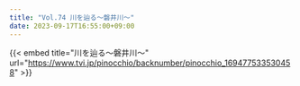 ```yaml
---
title: "Vol.74 川を辿る～磐井川～"
date: 2023-09-17T16:55:00+09:00
---
```


{{< embed title="川を辿る～磐井川～" url="https://www.tvi.jp/pinocchio/backnumber/pinocchio_169477533530458" >}}